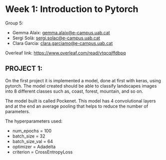 # Week 1: Introduction to Pytorch

Group 5:
- Gemma Alaix: gemma.alaix@e-campus.uab.cat
- Sergi Solà: sergi.solac@e-campus.uab.cat
- Clara Garcia: clara.garciamo@e-campus.uab.cat

Overleaf link: https://www.overleaf.com/read/vtqcqjffdbpq



## PROJECT 1:

On the first project it is implemented a model, done at first with keras, using pytorch. The model created should be able to classify landscapes images into 8 different classes such as, coast, forest, mountain, and so on.

The model built is called Pockenet. This model has 4 convolutional layers and at the end an average pooling that helps to reduce the number of parameters.

The hyperparameters used:
- num_epochs = 100
- batch_size = 32
- batch_size_val = 64
- optimizer = Adadelta
- criterion = CrossEntropyLoss
